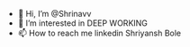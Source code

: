 - 👋 Hi, I’m @Shrinavv
- 👀 I’m interested in DEEP WORKING
- 📫 How to reach me linkedin Shriyansh Bole

<!---
Shrinavv/Shrinavv is a ✨ special ✨ repository because its `README.md` (this file) appears on your GitHub profile.
You can click the Preview link to take a look at your changes.
--->
